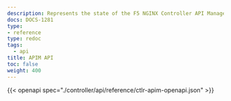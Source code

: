 ```yaml
---
description: Represents the state of the F5 NGINX Controller API Management REST API.
docs: DOCS-1281
type:
- reference
type: redoc
tags:
  - api
title: APIM API
toc: false
weight: 400
---
```


{{< openapi spec="./controller/api/reference/ctlr-apim-openapi.json" >}}
